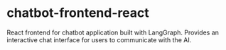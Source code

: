 # chatbot-frontend-react
React frontend for chatbot application built with LangGraph.   Provides an interactive chat interface for users to communicate with the AI.
